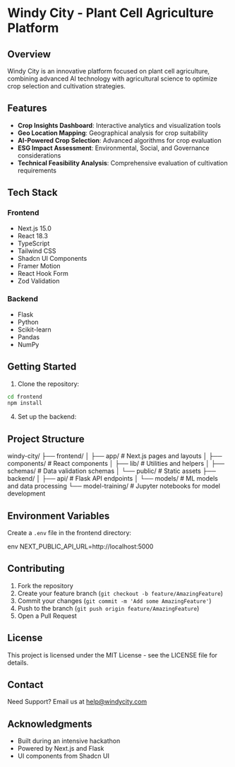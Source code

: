 # Windy City - Plant Cell Agriculture Platform

## Overview

Windy City is an innovative platform focused on plant cell agriculture, combining advanced AI technology with agricultural science to optimize crop selection and cultivation strategies.

## Features

- **Crop Insights Dashboard**: Interactive analytics and visualization tools
- **Geo Location Mapping**: Geographical analysis for crop suitability
- **AI-Powered Crop Selection**: Advanced algorithms for crop evaluation
- **ESG Impact Assessment**: Environmental, Social, and Governance considerations
- **Technical Feasibility Analysis**: Comprehensive evaluation of cultivation requirements

## Tech Stack

### Frontend

- Next.js 15.0
- React 18.3
- TypeScript
- Tailwind CSS
- Shadcn UI Components
- Framer Motion
- React Hook Form
- Zod Validation

### Backend

- Flask
- Python
- Scikit-learn
- Pandas
- NumPy

## Getting Started

1. Clone the repository:

```bash
cd frontend
npm install
```

4. Set up the backend:

## Project Structure

windy-city/
├── frontend/
│ ├── app/ # Next.js pages and layouts
│ ├── components/ # React components
│ ├── lib/ # Utilities and helpers
│ ├── schemas/ # Data validation schemas
│ └── public/ # Static assets
├── backend/
│ ├── api/ # Flask API endpoints
│ └── models/ # ML models and data processing
└── model-training/ # Jupyter notebooks for model development

## Environment Variables

Create a `.env` file in the frontend directory:

env
NEXT_PUBLIC_API_URL=http://localhost:5000

## Contributing

1. Fork the repository
2. Create your feature branch (`git checkout -b feature/AmazingFeature`)
3. Commit your changes (`git commit -m 'Add some AmazingFeature'`)
4. Push to the branch (`git push origin feature/AmazingFeature`)
5. Open a Pull Request

## License

This project is licensed under the MIT License - see the LICENSE file for details.

## Contact

Need Support? Email us at help@windycity.com

## Acknowledgments

- Built during an intensive hackathon
- Powered by Next.js and Flask
- UI components from Shadcn UI
